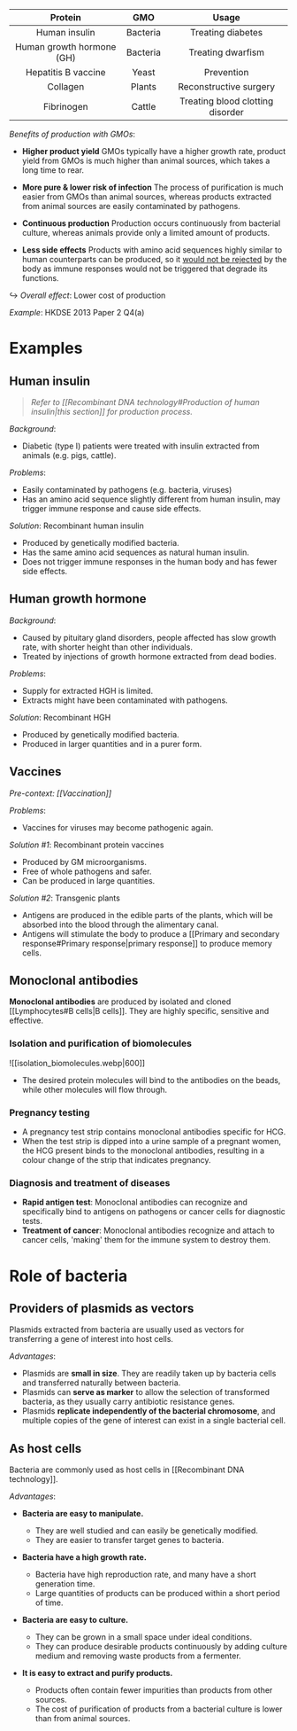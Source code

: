
| Protein | GMO | Usage |
| :--: | :--: | :--: |
| Human insulin | Bacteria | Treating diabetes |
| Human growth hormone (GH) | Bacteria | Treating dwarfism |
| Hepatitis B vaccine | Yeast | Prevention |
| Collagen | Plants | Reconstructive surgery |
| Fibrinogen | Cattle | Treating blood clotting disorder |

*Benefits of production with GMOs*:
- **Higher product yield**
  GMOs typically have a <span class="hi-green">higher growth rate</span>, product yield from GMOs is much higher than animal sources, which takes a long time to rear.

- **More pure & lower risk of infection**
  The <span class="hi-green">process of purification is much easier</span> from GMOs than animal sources, whereas products extracted from animal sources are easily contaminated by pathogens.

- **Continuous production**
  Production <span class="hi-green">occurs continuously</span> from bacterial culture, whereas animals provide only a limited amount of products.

- **Less side effects**
  Products with <span class="hi-green">amino acid sequences highly similar</span> to human counterparts can be produced, so it <u>would not be rejected</u> by the body as <span class="hi-orange">immune responses</span> would not be triggered that degrade its functions.

↪️ *Overall effect*: Lower cost of production

*Example*: HKDSE 2013 Paper 2 Q4(a)

# Examples
## Human insulin
> *Refer to [[Recombinant DNA technology#Production of human insulin|this section]] for production process.*

*Background*:
- Diabetic (type I) patients were treated with <span class="hi-green">insulin extracted</span> from animals (e.g. pigs, cattle).

*Problems*:
- Easily <span class="hi-green">contaminated</span> by pathogens (e.g. bacteria, viruses)
- Has an <span class="hi-green">amino acid sequence slightly different</span> from human insulin, may <span class="hi-green">trigger immune response</span> and cause side effects.

*Solution*: <span class="hi-blue">Recombinant human insulin</span>
- Produced by genetically modified bacteria.
- Has the same amino acid sequences as natural human insulin.
- Does not trigger immune responses in the human body and has fewer side effects.

## Human growth hormone
*Background*:
- Caused by <span class="hi-blue">pituitary gland disorders</span>, people affected has slow growth rate, with shorter height than other individuals.
- Treated by injections of growth hormone extracted from dead bodies.

*Problems*:
- Supply for extracted HGH is <span class="hi-green">limited</span>.
- Extracts might have been contaminated with pathogens.

*Solution*: <span class="hi-blue">Recombinant HGH</span>
- Produced by genetically modified bacteria.
- Produced in larger quantities and in a purer form.

## Vaccines
*Pre-context: [[Vaccination]]*

*Problems*:
- Vaccines for viruses may become pathogenic again.

*Solution \#1*: <span class="hi-blue">Recombinant protein vaccines</span>
- Produced by GM microorganisms.
- Free of whole pathogens and safer.
- Can be produced in large quantities.

*Solution \#2*: <span class="hi-blue">Transgenic plants</span>
- Antigens are produced in the edible parts of the plants, which will be absorbed into the blood through the alimentary canal.
- Antigens will stimulate the body to produce a [[Primary and secondary response#Primary response|primary response]] to produce memory cells.

## Monoclonal antibodies
**Monoclonal antibodies** are produced by isolated and cloned [[Lymphocytes#B cells|B cells]]. They are highly specific, sensitive and effective.

### Isolation and purification of biomolecules
![[isolation_biomolecules.webp|600]]

- The desired protein molecules will <span class="hi-green">bind to the antibodies on the beads</span>, while other molecules will flow through.

### Pregnancy testing
- A pregnancy test strip contains <span class="hi-blue">monoclonal antibodies specific for HCG</span>.
- When the test strip is dipped into a <span class="hi-green">urine sample</span> of a pregnant women, the HCG present binds to the monoclonal antibodies, resulting in a colour change of the strip that indicates pregnancy.

### Diagnosis and treatment of diseases
- **Rapid antigen test**: Monoclonal antibodies can recognize and specifically bind to antigens on pathogens or cancer cells for diagnostic tests.
- **Treatment of cancer**: Monoclonal antibodies recognize and attach to cancer cells, <span class="hi-blue">'making'</span> them for the immune system to destroy them.

# Role of bacteria
## Providers of plasmids as vectors
Plasmids extracted from bacteria are usually <span class="hi-green">used as vectors for transferring a gene of interest</span> into host cells.

*Advantages*:
- Plasmids are **small in size**. They are <span class="hi-green">readily taken up</span> by bacteria cells and <span class="hi-green">transferred naturally</span> between bacteria.
- Plasmids can **serve as marker** to allow the selection of transformed bacteria, as they usually <span class="hi-green">carry antibiotic resistance genes</span>.
- Plasmids **replicate independently of the bacterial chromosome**, and <span class="hi-green">multiple copies</span> of the gene of interest can exist in a single bacterial cell.

## As host cells
Bacteria are commonly used as <span class="hi-blue">host cells</span> in [[Recombinant DNA technology]].

*Advantages*:
- **Bacteria are easy to manipulate.**
	- They are well studied and can easily be genetically modified.
	- They are easier to transfer target genes to bacteria.

- **Bacteria have a high growth rate.**
	- Bacteria have high reproduction rate, and many have a <span class="hi-green">short generation time</span>.
	- Large quantities of products can be produced within a short period of time.

- **Bacteria are easy to culture.**
	- They can be <span class="hi-green">grown in a small space</span> under ideal conditions.
	- They can produce desirable products continuously by adding culture medium and removing waste products from a fermenter.

- **It is easy to extract and purify products.**
	- Products often contain fewer impurities than products from other sources.
	- The <span class="hi-green">cost</span> of purification of products from a bacterial culture is <span class="hi-green">lower</span> than from animal sources.
